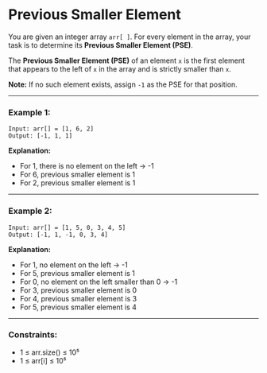 # Previous Smaller Element

You are given an integer array `arr[ ]`. For every element in the array, your task is to determine its **Previous Smaller Element (PSE)**.

The **Previous Smaller Element (PSE)** of an element `x` is the first element that appears to the left of `x` in the array and is strictly smaller than `x`.

**Note:** If no such element exists, assign `-1` as the PSE for that position.

---

### Example 1:

```
Input: arr[] = [1, 6, 2]
Output: [-1, 1, 1]
```

**Explanation:**

- For 1, there is no element on the left → -1
- For 6, previous smaller element is 1
- For 2, previous smaller element is 1

---

### Example 2:

```
Input: arr[] = [1, 5, 0, 3, 4, 5]
Output: [-1, 1, -1, 0, 3, 4]
```

**Explanation:**

- For 1, no element on the left → -1
- For 5, previous smaller element is 1
- For 0, no element on the left smaller than 0 → -1
- For 3, previous smaller element is 0
- For 4, previous smaller element is 3
- For 5, previous smaller element is 4

---

### Constraints:

- 1 ≤ arr.size() ≤ 10⁵
- 1 ≤ arr[i] ≤ 10⁵
